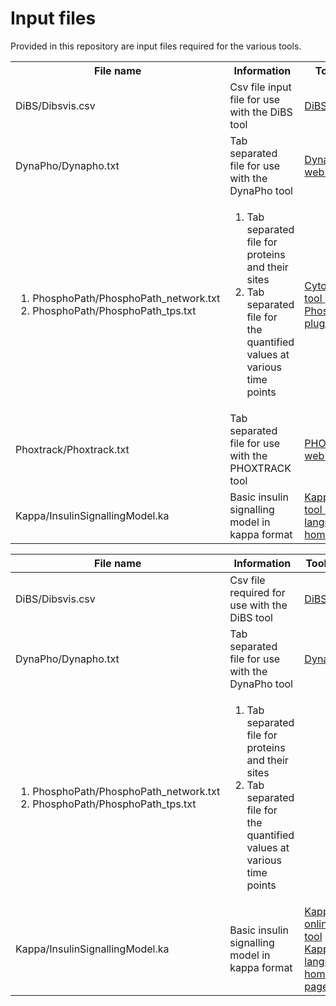 # Input files

Provided in this repository are input files required for the various tools.


<table> 
	<tr>
		<th> File name 
		</th>
		<th> Information
		</th>
		<th> Tool link 
		</th>
	</tr>
	<tr> 
		<td> 
			DiBS/Dibsvis.csv 
		</td>
		<td> 
			Csv file input file for use with the DiBS tool 
		</td>
		<td> 
			<a href="http://www.dibsvis.com">DiBS</a>
		</td>
	</tr>
	<tr> 
		<td> 
			DynaPho/Dynapho.txt
		</td>
		<td> 
			Tab separated file for use with the DynaPho tool 
		</td>
		<td> 
			<a href="http://140.112.52.89/dynapho/"> DynaPho web tool </a>
		</td>
	</tr>
	<tr> 
		<td> 
			<ol> 
				<li> PhosphoPath/PhosphoPath_network.txt </li>
				<li> PhosphoPath/PhosphoPath_tps.txt </li>
			</ol>
		</td>
		<td> 
			<ol>
				<li> Tab separated file for proteins and their sites </li>
				<li> Tab separated file for the quantified values at various time points </li>
			</ol>
		</td>
		<td> 
			<a href="http://www.cytoscape.org"> Cytoscape tool </a>, <a href="http://apps.cytoscape.org/apps/phosphopath"> PhosphoPath plugin </a>
		</td>
	</tr>
	<tr> 
		<td> 
			Phoxtrack/Phoxtrack.txt
		</td>
		<td> 
			Tab separated file for use with the PHOXTRACK tool
		</td>
		<td> 
			<a href="http://phoxtrack.molgen.mpg.de"> PHOXTRACK web tool </a>
		</td>
	</tr>
	<tr> 
		<td>
			Kappa/InsulinSignallingModel.ka 
		</td>
		<td> 
			Basic insulin signalling model in kappa format 
		</td>
		<td> 
			<a href="https://tools.kappalanguage.org/try/?model=https%3A//raw.githubusercontent.com/Kappa-Dev/KaSim/master/models/abc-pert.ka"> Kappa online tool </a>
			<a href="https://kappalanguage.org"> Kappa language home page </a>
		</td>
	</tr>
</table>
	
File name | Information | Tool link 
--- | --- | ---
DiBS/Dibsvis.csv | Csv file required for use with the DiBS tool | [DiBS](http://www.dibsvis.com)
DynaPho/Dynapho.txt | Tab separated file for use with the DynaPho tool | [DynaPho](http://140.112.52.89/dynapho/)
<ol> <li> PhosphoPath/PhosphoPath_network.txt </li> <li> PhosphoPath/PhosphoPath_tps.txt </li> </ol> | <ol> <li> Tab separated file for proteins and their sites </li> <li> Tab separated file for the quantified values at various time points </li> </ol>
Kappa/InsulinSignallingModel.ka | Basic insulin signalling model in kappa format | [Kappa online tool](https://tools.kappalanguage.org/try/?model=https%3A//raw.githubusercontent.com/Kappa-Dev/KaSim/master/models/abc-pert.ka) [Kappa language home page](https://kappalanguage.org)
